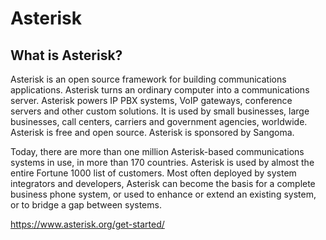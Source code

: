 # Asterisk


## What is Asterisk?

Asterisk is an open source framework for building communications applications. Asterisk turns an ordinary computer into a communications server. Asterisk powers IP PBX systems, VoIP gateways, conference servers and other custom solutions. It is used by small businesses, large businesses, call centers, carriers and government agencies, worldwide. Asterisk is free and open source. Asterisk is sponsored by Sangoma.

Today, there are more than one million Asterisk-based communications systems in use, in more than 170 countries. Asterisk is used by almost the entire Fortune 1000 list of customers. Most often deployed by system integrators and developers, Asterisk can become the basis for a complete business phone system, or used to enhance or extend an existing system, or to bridge a gap between systems.


https://www.asterisk.org/get-started/
